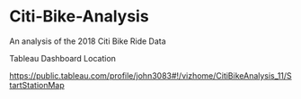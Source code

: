 # Citi-Bike-Analysis
An analysis of the 2018 Citi Bike Ride Data

Tableau Dashboard Location

https://public.tableau.com/profile/john3083#!/vizhome/CitiBikeAnalysis_11/StartStationMap
